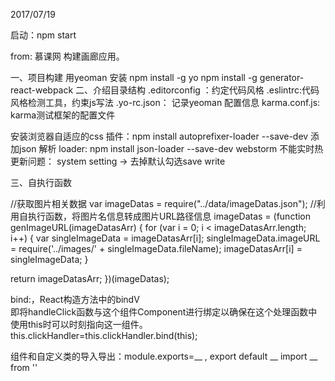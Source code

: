 2017/07/19

启动：npm start

from: 慕课网 构建画廊应用。

一、项目构建
  用yeoman 
    安装
    npm install -g yo
    npm install -g generator-react-webpack
二、介绍目录结构
.editorconfig ：约定代码风格
.eslintrc:代码风格检测工具，约束js写法
.yo-rc.json： 记录yeoman 配置信息
karma.conf.js:  karma测试框架的配置文件


安装浏览器自适应的css 插件：npm install autoprefixer-loader --save-dev
添加json  解析 loader: npm install json-loader --save-dev
webstorm 不能实时热更新问题： system setting -> 去掉默认勾选save write

三、自执行函数

//获取图片相关数据
var imageDatas = require("../data/imageDatas.json");
//利用自执行函数，将图片名信息转成图片URL路径信息
imageDatas = (function genImageURL(imageDatasArr) {
  for (var i = 0; i < imageDatasArr.length; i++) {
    var singleImageData = imageDatasArr[i];
    singleImageData.imageURL = require('../images/' + singleImageData.fileName);
    imageDatasArr[i] = singleImageData;
  }

  return imageDatasArr;
})(imageDatas);



bind:，React构造方法中的bindV  
即将handleClick函数与这个组件Component进行绑定以确保在这个处理函数中使用this时可以时刻指向这一组件。
    this.clickHandler=this.clickHandler.bind(this);
    
组件和自定义类的导入导出：module.exports=__  ,   export default  __     import __ from ''
